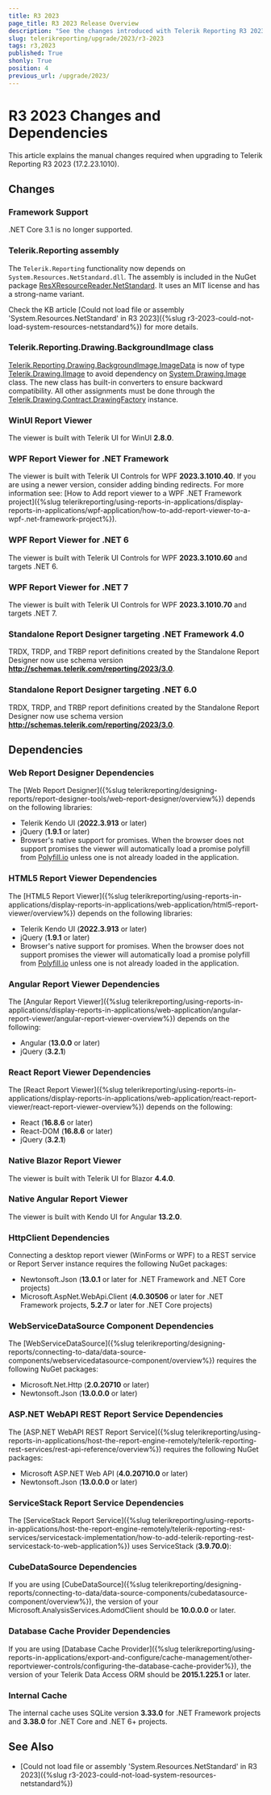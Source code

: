 ```yaml
---
title: R3 2023
page_title: R3 2023 Release Overview
description: "See the changes introduced with Telerik Reporting R3 2023 that should be considered before upgrading, and the 3rd party products & packages this version depends on."
slug: telerikreporting/upgrade/2023/r3-2023
tags: r3,2023
published: True
shonly: True
position: 4
previous_url: /upgrade/2023/
---
```


# R3 2023 Changes and Dependencies

This article explains the manual changes required when upgrading to Telerik Reporting R3 2023 (17.2.23.1010).

## Changes

### Framework Support

.NET Core 3.1 is no longer supported.

### Telerik.Reporting assembly

The `Telerik.Reporting` functionality now depends on `System.Resources.NetStandard.dll`. The assembly is included in the NuGet package [ResXResourceReader.NetStandard](https://www.nuget.org/packages/ResXResourceReader.NetStandard). It uses an MIT license and has a strong-name variant.

Check the KB article [Could not load file or assembly 'System.Resources.NetStandard' in R3 2023]({%slug r3-2023-could-not-load-system-resources-netstandard%}) for more details.

### Telerik.Reporting.Drawing.BackgroundImage class

[Telerik.Reporting.Drawing.BackgroundImage.ImageData](/api/telerik.reporting.drawing.backgroundimage#Telerik_Reporting_Drawing_BackgroundImage_ImageData) is now of type [Telerik.Drawing.IImage](/api/telerik.drawing.iimage) to avoid dependency on [System.Drawing.Image](https://learn.microsoft.com/en-us/dotnet/api/system.drawing.image) class. The new class has built-in converters to ensure backward compatibility. All other assignments must be done through the [Telerik.Drawing.Contract.DrawingFactory](/api/Telerik.Drawing.Contract.DrawingFactory) instance.

### WinUI Report Viewer

The viewer is built with Telerik UI for WinUI __2.8.0__.

### WPF Report Viewer for .NET Framework

The viewer is built with Telerik UI Controls for WPF __2023.3.1010.40__. If you are using a newer version, consider adding binding redirects. For more information see: [How to Add report viewer to a WPF .NET Framework project]({%slug telerikreporting/using-reports-in-applications/display-reports-in-applications/wpf-application/how-to-add-report-viewer-to-a-wpf-.net-framework-project%}).

### WPF Report Viewer for .NET 6

The viewer is built with Telerik UI Controls for WPF __2023.3.1010.60__ and targets .NET 6.

### WPF Report Viewer for .NET 7

The viewer is built with Telerik UI Controls for WPF __2023.3.1010.70__ and targets .NET 7.

### Standalone Report Designer targeting .NET Framework 4.0

TRDX, TRDP, and TRBP report definitions created by the Standalone Report Designer now use schema version __http://schemas.telerik.com/reporting/2023/3.0__.

### Standalone Report Designer targeting .NET 6.0

TRDX, TRDP, and TRBP report definitions created by the Standalone Report Designer now use schema version __http://schemas.telerik.com/reporting/2023/3.0__.

## Dependencies

### Web Report Designer Dependencies

The [Web Report Designer]({%slug telerikreporting/designing-reports/report-designer-tools/web-report-designer/overview%}) depends on the following libraries:

* Telerik Kendo UI (__2022.3.913__ or later)
* jQuery (__1.9.1__ or later)
* Browser's native support for promises. When the browser does not support promises the viewer will automatically load a promise polyfill from  [Polyfill.io](https://polyfill.io)  unless one is not already loaded in the application.

### HTML5 Report Viewer Dependencies

The [HTML5 Report Viewer]({%slug telerikreporting/using-reports-in-applications/display-reports-in-applications/web-application/html5-report-viewer/overview%}) depends on the following libraries:

* Telerik Kendo UI (__2022.3.913__ or later)
* jQuery (__1.9.1__ or later)
* Browser's native support for promises. When the browser does not support promises the viewer will automatically load a promise polyfill from  [Polyfill.io](https://polyfill.io)  unless one is not already loaded in the application.

### Angular Report Viewer Dependencies

The [Angular Report Viewer]({%slug telerikreporting/using-reports-in-applications/display-reports-in-applications/web-application/angular-report-viewer/angular-report-viewer-overview%}) depends on the following:

* Angular (__13.0.0__ or later)
* jQuery (__3.2.1__)

### React Report Viewer Dependencies

The [React Report Viewer]({%slug telerikreporting/using-reports-in-applications/display-reports-in-applications/web-application/react-report-viewer/react-report-viewer-overview%}) depends on the following:

* React (__16.8.6__ or later)
* React-DOM (__16.8.6__ or later)
* jQuery (__3.2.1__)

### Native Blazor Report Viewer

The viewer is built with Telerik UI for Blazor __4.4.0__.

### Native Angular Report Viewer

The viewer is built with Kendo UI for Angular  __13.2.0__.

### HttpClient Dependencies

Connecting a desktop report viewer (WinForms or WPF) to a REST service or Report Server instance requires the following NuGet packages:

* Newtonsoft.Json (__13.0.1__ or later for .NET Framework and .NET Core projects)
* Microsoft.AspNet.WebApi.Client (__4.0.30506__ or later for .NET Framework projects, __5.2.7__ or later for .NET Core projects)

### WebServiceDataSource Component Dependencies

The [WebServiceDataSource]({%slug telerikreporting/designing-reports/connecting-to-data/data-source-components/webservicedatasource-component/overview%}) requires the following NuGet packages:

* Microsoft.Net.Http (__2.0.20710__ or later)
* Newtonsoft.Json (__13.0.0.0__ or later)

### ASP.NET WebAPI REST Report Service Dependencies

The [ASP.NET WebAPI REST Report Service]({%slug telerikreporting/using-reports-in-applications/host-the-report-engine-remotely/telerik-reporting-rest-services/rest-api-reference/overview%}) requires the following NuGet packages:

* Microsoft ASP.NET Web API (__4.0.20710.0__ or later)
* Newtonsoft.Json (__13.0.0.0__ or later)

### ServiceStack Report Service Dependencies

The [ServiceStack Report Service]({%slug telerikreporting/using-reports-in-applications/host-the-report-engine-remotely/telerik-reporting-rest-services/servicestack-implementation/how-to-add-telerik-reporting-rest-servicestack-to-web-application%}) uses ServiceStack (__3.9.70.0__):

### CubeDataSource Dependencies

If you are using [CubeDataSource]({%slug telerikreporting/designing-reports/connecting-to-data/data-source-components/cubedatasource-component/overview%}), the version of your Microsoft.AnalysisServices.AdomdClient should be __10.0.0.0__ or later.

### Database Cache Provider Dependencies

If you are using [Database Cache Provider]({%slug telerikreporting/using-reports-in-applications/export-and-configure/cache-management/other-reportviewer-controls/configuring-the-database-cache-provider%}), the version of your Telerik Data Access ORM should be __2015.1.225.1__ or later.

### Internal Cache

The internal cache uses SQLite version __3.33.0__ for .NET Framework projects and __3.38.0__ for .NET Core and .NET 6+ projects.

## See Also

* [Could not load file or assembly 'System.Resources.NetStandard' in R3 2023]({%slug r3-2023-could-not-load-system-resources-netstandard%})
